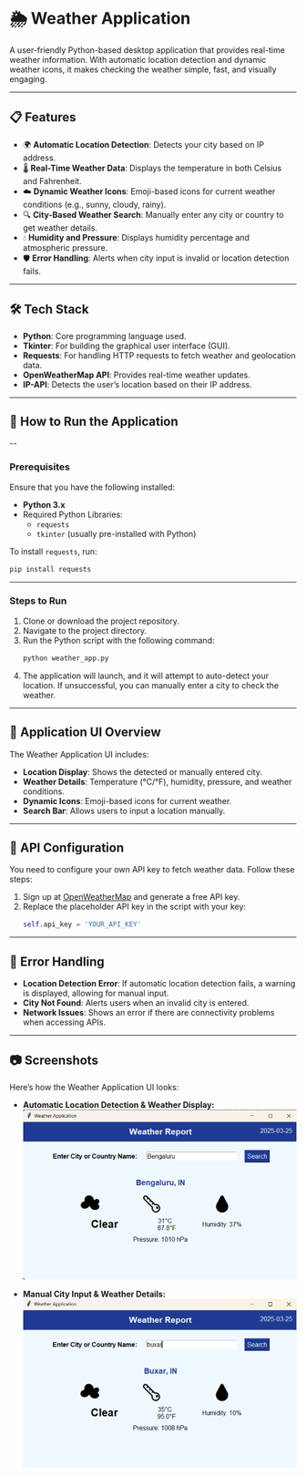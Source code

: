 # 🌦 Weather Application  

A user-friendly Python-based desktop application that provides real-time weather information. With automatic location detection and dynamic weather icons, it makes checking the weather simple, fast, and visually engaging.

---

## 📋 Features  
- 🌍 **Automatic Location Detection**: Detects your city based on IP address.  
- 🌡️ **Real-Time Weather Data**: Displays the temperature in both Celsius and Fahrenheit.  
- ☁️ **Dynamic Weather Icons**: Emoji-based icons for current weather conditions (e.g., sunny, cloudy, rainy).  
- 🔍 **City-Based Weather Search**: Manually enter any city or country to get weather details.  
- 💧 **Humidity and Pressure**: Displays humidity percentage and atmospheric pressure.  
- 🛡️ **Error Handling**: Alerts when city input is invalid or location detection fails.

---

## 🛠️ Tech Stack  
- **Python**: Core programming language used.  
- **Tkinter**: For building the graphical user interface (GUI).  
- **Requests**: For handling HTTP requests to fetch weather and geolocation data.  
- **OpenWeatherMap API**: Provides real-time weather updates.  
- **IP-API**: Detects the user’s location based on their IP address.

---

## 🚀 How to Run the Application  
--
### Prerequisites  
Ensure that you have the following installed:  
- **Python 3.x**  
- Required Python Libraries:  
  - `requests`  
  - `tkinter` (usually pre-installed with Python)  

To install `requests`, run:  
```bash  
pip install requests  
```  

---

### Steps to Run  
1. Clone or download the project repository.  
2. Navigate to the project directory.  
3. Run the Python script with the following command:  
   ```bash  
   python weather_app.py  
   ```  
4. The application will launch, and it will attempt to auto-detect your location. If unsuccessful, you can manually enter a city to check the weather.

---

## 🌈 Application UI Overview  
The Weather Application UI includes:  
- **Location Display**: Shows the detected or manually entered city.  
- **Weather Details**: Temperature (°C/°F), humidity, pressure, and weather conditions.  
- **Dynamic Icons**: Emoji-based icons for current weather.  
- **Search Bar**: Allows users to input a location manually.

---

## 🔄 API Configuration  
You need to configure your own API key to fetch weather data. Follow these steps:  
1. Sign up at [OpenWeatherMap](https://openweathermap.org/) and generate a free API key.  
2. Replace the placeholder API key in the script with your key:  
   ```python  
   self.api_key = 'YOUR_API_KEY'  
   ```  

---

## 📌 Error Handling  
- **Location Detection Error**: If automatic location detection fails, a warning is displayed, allowing for manual input.  
- **City Not Found**: Alerts users when an invalid city is entered.  
- **Network Issues**: Shows an error if there are connectivity problems when accessing APIs.

---

## 📷 Screenshots  
Here’s how the Weather Application UI looks:  

- **Automatic Location Detection & Weather Display:**  
  ![alt text](image.png)

- **Manual City Input & Weather Details:**  
  ![alt text](image-1.png)

